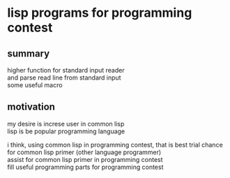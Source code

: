 # lisp programs for programming contest

## summary
higher function for standard input reader  
and parse read line from standard input  
some useful macro 

## motivation
my desire is increse user in common lisp  
lisp is be popular programming language  

i think, using common lisp in programming contest, that is best trial chance for common lisp primer (other language programmer)  
assist for common lisp primer in programming contest  
fill useful programming parts for programming contest  
